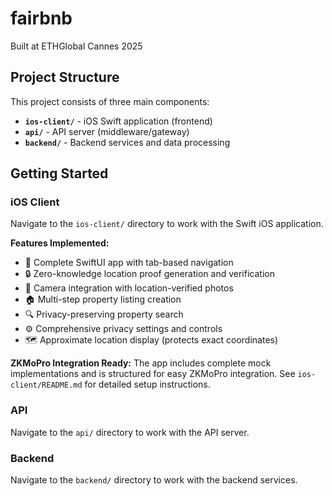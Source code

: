 # fairbnb
Built at ETHGlobal Cannes 2025

## Project Structure

This project consists of three main components:

- **`ios-client/`** - iOS Swift application (frontend)
- **`api/`** - API server (middleware/gateway)
- **`backend/`** - Backend services and data processing

## Getting Started

### iOS Client
Navigate to the `ios-client/` directory to work with the Swift iOS application.

**Features Implemented:**
- 📱 Complete SwiftUI app with tab-based navigation
- 🔒 Zero-knowledge location proof generation and verification
- 📸 Camera integration with location-verified photos
- 🏠 Multi-step property listing creation
- 🔍 Privacy-preserving property search
- ⚙️ Comprehensive privacy settings and controls
- 🗺️ Approximate location display (protects exact coordinates)

**ZKMoPro Integration Ready:** The app includes complete mock implementations and is structured for easy ZKMoPro integration. See `ios-client/README.md` for detailed setup instructions.

### API
Navigate to the `api/` directory to work with the API server.

### Backend
Navigate to the `backend/` directory to work with the backend services.
